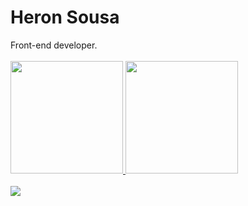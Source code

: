 # Heron Sousa

<section>
Front-end developer.
<br>
<br>
  
 <div>
  <a href="https://github.com/heronsousa">
  <img height="180em" src="https://github-readme-stats.vercel.app/api?username=heronsousa&show_icons=true&theme=dracula&include_all_commits=true&count_private=true"/>
  <img height="180em" src="https://github-readme-stats.vercel.app/api/top-langs/?username=heronsousa&layout=compact&exclude_repo=codenation,Game-CSJ,Brazil-shapefile,CGU,Analise-OSS,PPC,TEP&theme=dracula"/>
</div>
<br>
<a href="https://www.linkedin.com/in/heronsousa/" target="_blank"><img src="https://img.shields.io/badge/LinkedIn-0077B5?style=for-the-badge&logo=linkedin&logoColor=white"></a>
</section>
